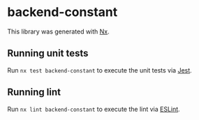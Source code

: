 # backend-constant

This library was generated with [Nx](https://nx.dev).

## Running unit tests

Run `nx test backend-constant` to execute the unit tests via [Jest](https://jestjs.io).

## Running lint

Run `nx lint backend-constant` to execute the lint via [ESLint](https://eslint.org/).
